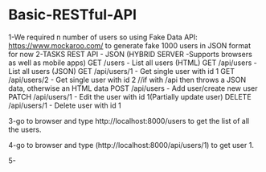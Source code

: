 # Basic-RESTful-API
1-We required n number of users so using Fake Data API: https://www.mockaroo.com/ to generate fake 1000 users in JSON format for now 2-TASKS REST API - JSON (HYBRID SERVER -Supports browsers as well as mobile apps) GET /users - List all users (HTML) GET /api/users - List all users (JSON) GET /api/users/1 - Get single user with id 1 GET /api/users/2 - Get single user with id 2 //if with /api then throws a JSON data, otherwise an HTML data POST /api/users - Add user/create new user PATCH /api/users/1 - Edit the user with id 1(Partially update user) DELETE /api/users/1 - Delete user with id 1

3-go to browser and type http://localhost:8000/users to get the list of all the users.

4-go to browser and type (http://localhost:8000/api/users/1) to get user 1.

5-
